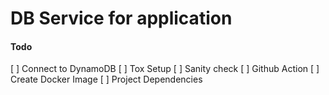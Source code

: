 # DB Service for application

#### Todo
[ ] Connect to DynamoDB
[ ] Tox Setup
[ ] Sanity check
[ ] Github Action
[ ] Create Docker Image
[ ] Project Dependencies